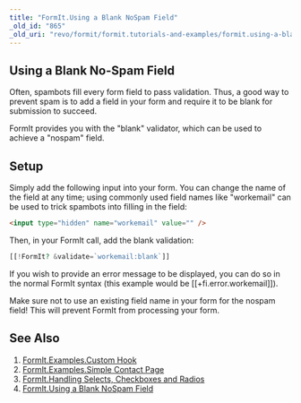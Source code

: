 ```yaml
---
title: "FormIt.Using a Blank NoSpam Field"
_old_id: "865"
_old_uri: "revo/formit/formit.tutorials-and-examples/formit.using-a-blank-nospam-field"
---
```


## Using a Blank No-Spam Field

Often, spambots fill every form field to pass validation. Thus, a good way to prevent spam is to add a field in your form and require it to be blank for submission to succeed.

FormIt provides you with the "blank" validator, which can be used to achieve a "nospam" field.

## Setup

Simply add the following input into your form. You can change the name of the field at any time; using commonly used field names like "workemail" can be used to trick spambots into filling in the field:

``` html 
<input type="hidden" name="workemail" value="" />
```

Then, in your FormIt call, add the blank validation:

``` php 
[[!FormIt? &validate=`workemail:blank`]]
```

If you wish to provide an error message to be displayed, you can do so in the normal FormIt syntax (this example would be \[\[+fi.error.workemail\]\]).

Make sure not to use an existing field name in your form for the nospam field! This will prevent FormIt from processing your form.

## See Also

1. [FormIt.Examples.Custom Hook](/extras/revo/formit/formit.tutorials-and-examples/formit.examples.custom-hook)
2. [FormIt.Examples.Simple Contact Page](/extras/revo/formit/formit.tutorials-and-examples/formit.examples.simple-contact-page)
3. [FormIt.Handling Selects, Checkboxes and Radios](/extras/revo/formit/formit.tutorials-and-examples/formit.handling-selects,-checkboxes-and-radios)
4. [FormIt.Using a Blank NoSpam Field](/extras/revo/formit/formit.tutorials-and-examples/formit.using-a-blank-nospam-field)